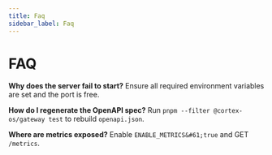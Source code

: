 ```yaml
---
title: Faq
sidebar_label: Faq
---
```


# FAQ

**Why does the server fail to start?**
Ensure all required environment variables are set and the port is free.

**How do I regenerate the OpenAPI spec?**
Run `pnpm --filter @cortex-os/gateway test` to rebuild `openapi.json`.

**Where are metrics exposed?**
Enable `ENABLE_METRICS&#61;true` and GET `/metrics`.
